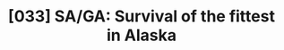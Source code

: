 ---
title: "[033] SA/GA: Survival of the fittest in Alaska"
collection: publications
permalink: /publication/033
citation: 'Kris Dockx and James F. Lutsko, &quot;SA/GA: Survival of the fittest in Alaska&quot;, <i> In , Selecting Models from Data, P. Cheeseman and R.W.Oldford, editors, Springer-Verlag</i>, <strong>0</strong>, 0 (1994)'
---